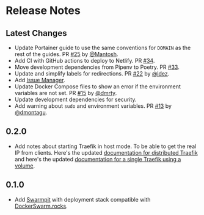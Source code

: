 # Release Notes

## Latest Changes

* Update Portainer guide to use the same conventions for `DOMAIN` as the rest of the guides. PR [#25](https://github.com/tiangolo/dockerswarm.rocks/pull/25) by [@Mantosh](https://github.com/Mantosh).
* Add CI with GitHub actions to deploy to Netlify. PR [#34](https://github.com/tiangolo/dockerswarm.rocks/pull/34).
* Move development dependencies from Pipenv to Poetry. PR [#33](https://github.com/tiangolo/dockerswarm.rocks/pull/33).
* Update and simplify labels for redirections. PR [#22](https://github.com/tiangolo/dockerswarm.rocks/pull/22) by [@ldez](https://github.com/ldez).
* Add [Issue Manager](https://github.com/tiangolo/issue-manager).
* Update Docker Compose files to show an error if the environment variables are not set. PR [#15](https://github.com/tiangolo/dockerswarm.rocks/pull/15) by [@dmrty](https://github.com/dmrty).
* Update development dependencies for security.
* Add warning about `sudo` and environment variables. PR [#13](https://github.com/tiangolo/dockerswarm.rocks/pull/13) by [@dmontagu](https://github.com/dmontagu).

## 0.2.0

* Add notes about starting Traefik in host mode. To be able to get the real IP from clients. Here's the updated <a href="https://dockerswarm.rocks/traefik/#getting-the-client-ip" target="_blank">documentation for distributed Traefik</a> and here's the updated <a href="https://dockerswarm.rocks/traefik-with-volume/#getting-the-client-ip" target="_blank">documentation for a single Traefik using a volume</a>.

## 0.1.0

* Add <a href="https://swarmpit.io/" target="_blank">Swarmpit</a> with deployment stack compatible with <a href="https://dockerswarm.rocks" target="_blank">DockerSwarm.rocks</a>.
